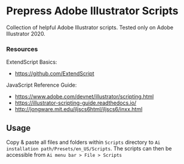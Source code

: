 Prepress Adobe Illustrator Scripts
==================================
Collection of helpful Adobe Illustrator scripts.
Tested only on Adobe Illustrator 2020.

### Resources
ExtendScript Basics:
* https://github.com/ExtendScript

JavaScript Reference Guide:
* https://www.adobe.com/devnet/illustrator/scripting.html
* https://illustrator-scripting-guide.readthedocs.io/
* http://jongware.mit.edu/iljscs6html/iljscs6/inxx.html

Usage
-----
Copy & paste all files and folders within `Scripts` directory to `Ai installation path/Presets/en_US/Scripts`.
The scripts can then be accessible from `Ai menu bar > File > Scripts`
